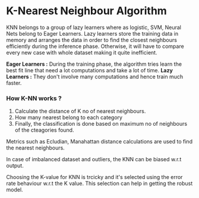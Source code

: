 # K-Nearest Neighbour Algorithm

KNN belongs to a group of lazy learners where as logistic, SVM, Neural Nets belong to Eager Learners. Lazy learners store the training data in memory and arranges the data in order to find the closest neighbours efficiently during the inference phase. Otherwise, it will have to compare every new case with whole dataset making it quite inefficient.

**Eager Learners :** During the training phase, the algorithm tries learn the best fit line that need a lot computations and take a lot of time.
**Lazy Learners :** They don't involve many computations and hence train much faster.

### How K-NN works ?
1.  Calculate the distance of K no of nearest neighbours.
2.  How many nearest belong to each category
3.  Finally, the classification is done based on maximum no of neighbours of the cteagories found.


Metrics such as Ecludian, Manahattan distance calculations are used to find the nearest neighbours.

In case of imbalanced dataset and outliers, the KNN can be biased w.r.t output.

Choosing the K-value for KNN is trcicky and it's selected using the error rate behaviour w.r.t the K value. This selection can help in getting the robust model.
